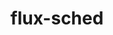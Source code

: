 ---
title: "flux-sched"
layout: cache
categories: [package, develop-2023-11-05]
meta: {"versions": ["0.29.0"], "compilers": ["gcc@=11.4.0", "gcc@=7.3.1", "gcc@=9.4.0", "oneapi@=2023.2.0"], "oss": ["amzn2", "ubuntu20.04"], "platforms": ["linux"], "targets": ["aarch64", "neoverse_n1", "neoverse_v1", "ppc64le", "x86_64_v3"], "stacks": ["aws-isc", "aws-isc-aarch64", "e4s", "e4s-neoverse_v1", "e4s-oneapi", "e4s-power", "root"], "num_specs": 7, "num_specs_by_stack": {"aws-isc-aarch64": 2, "root": 7, "aws-isc": 1, "e4s-neoverse_v1": 1, "e4s-power": 1, "e4s": 1, "e4s-oneapi": 1}}
spec_details: [{"hash": "3hyi2q5fdm674zcdf5ul2uqcy56exndi", "compiler": "gcc@=7.3.1", "versions": ["0.29.0"], "os": "amzn2", "platform": "linux", "target": "aarch64", "variants": ["build_system=cmake", "build_type=Release", "~cuda", "generator=ninja", "~ipo"], "stacks": ["aws-isc-aarch64", "root"], "size": "-", "tarball": "https://binaries.spack.io/develop-2023-11-05/build_cache/linux-amzn2-aarch64/gcc-7.3.1/flux-sched-0.29.0/linux-amzn2-aarch64-gcc-7.3.1-flux-sched-0.29.0-3hyi2q5fdm674zcdf5ul2uqcy56exndi.spack"}, {"hash": "x6va477jqnyidwqqsiyw43mzkap3ldqz", "compiler": "gcc@=7.3.1", "versions": ["0.29.0"], "os": "amzn2", "platform": "linux", "target": "neoverse_n1", "variants": ["build_system=cmake", "build_type=Release", "~cuda", "generator=ninja", "~ipo"], "stacks": ["aws-isc-aarch64", "root"], "size": "-", "tarball": "https://binaries.spack.io/develop-2023-11-05/build_cache/linux-amzn2-neoverse_n1/gcc-7.3.1/flux-sched-0.29.0/linux-amzn2-neoverse_n1-gcc-7.3.1-flux-sched-0.29.0-x6va477jqnyidwqqsiyw43mzkap3ldqz.spack"}, {"hash": "kabe5hgkh64zattrn2fic7uq4numvvkd", "compiler": "gcc@=7.3.1", "versions": ["0.29.0"], "os": "amzn2", "platform": "linux", "target": "x86_64_v3", "variants": ["build_system=cmake", "build_type=Release", "~cuda", "generator=ninja", "~ipo"], "stacks": ["aws-isc", "root"], "size": "-", "tarball": "https://binaries.spack.io/develop-2023-11-05/build_cache/linux-amzn2-x86_64_v3/gcc-7.3.1/flux-sched-0.29.0/linux-amzn2-x86_64_v3-gcc-7.3.1-flux-sched-0.29.0-kabe5hgkh64zattrn2fic7uq4numvvkd.spack"}, {"hash": "dkqn7abyy6y5wtsowkecom62fk3csqd3", "compiler": "gcc@=11.4.0", "versions": ["0.29.0"], "os": "ubuntu20.04", "platform": "linux", "target": "neoverse_v1", "variants": ["build_system=cmake", "build_type=Release", "~cuda", "generator=ninja", "~ipo"], "stacks": ["root", "e4s-neoverse_v1"], "size": "-", "tarball": "https://binaries.spack.io/develop-2023-11-05/build_cache/linux-ubuntu20.04-neoverse_v1/gcc-11.4.0/flux-sched-0.29.0/linux-ubuntu20.04-neoverse_v1-gcc-11.4.0-flux-sched-0.29.0-dkqn7abyy6y5wtsowkecom62fk3csqd3.spack"}, {"hash": "zhplztr4562ibetsamamosa4jew4t46f", "compiler": "gcc@=9.4.0", "versions": ["0.29.0"], "os": "ubuntu20.04", "platform": "linux", "target": "ppc64le", "variants": ["build_system=cmake", "build_type=Release", "~cuda", "generator=ninja", "~ipo"], "stacks": ["root", "e4s-power"], "size": "-", "tarball": "https://binaries.spack.io/develop-2023-11-05/build_cache/linux-ubuntu20.04-ppc64le/gcc-9.4.0/flux-sched-0.29.0/linux-ubuntu20.04-ppc64le-gcc-9.4.0-flux-sched-0.29.0-zhplztr4562ibetsamamosa4jew4t46f.spack"}, {"hash": "ehb3amiup3adnaa55r645nbqxyjqae4k", "compiler": "gcc@=11.4.0", "versions": ["0.29.0"], "os": "ubuntu20.04", "platform": "linux", "target": "x86_64_v3", "variants": ["build_system=cmake", "build_type=Release", "~cuda", "generator=ninja", "~ipo"], "stacks": ["root", "e4s"], "size": "-", "tarball": "https://binaries.spack.io/develop-2023-11-05/build_cache/linux-ubuntu20.04-x86_64_v3/gcc-11.4.0/flux-sched-0.29.0/linux-ubuntu20.04-x86_64_v3-gcc-11.4.0-flux-sched-0.29.0-ehb3amiup3adnaa55r645nbqxyjqae4k.spack"}, {"hash": "7gdldd3bxmrq77loworuz62uazpbvssw", "compiler": "oneapi@=2023.2.0", "versions": ["0.29.0"], "os": "ubuntu20.04", "platform": "linux", "target": "x86_64_v3", "variants": ["build_system=cmake", "build_type=Release", "~cuda", "generator=ninja", "~ipo"], "stacks": ["e4s-oneapi", "root"], "size": "-", "tarball": "https://binaries.spack.io/develop-2023-11-05/build_cache/linux-ubuntu20.04-x86_64_v3/oneapi-2023.2.0/flux-sched-0.29.0/linux-ubuntu20.04-x86_64_v3-oneapi-2023.2.0-flux-sched-0.29.0-7gdldd3bxmrq77loworuz62uazpbvssw.spack"}]
---